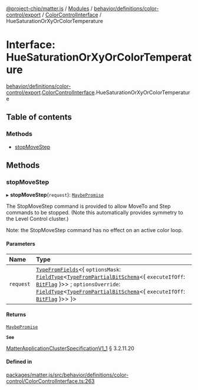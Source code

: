 [@project-chip/matter.js](../README.md) / [Modules](../modules.md) / [behavior/definitions/color-control/export](../modules/behavior_definitions_color_control_export.md) / [ColorControlInterface](../modules/behavior_definitions_color_control_export.ColorControlInterface.md) / HueSaturationOrXyOrColorTemperature

# Interface: HueSaturationOrXyOrColorTemperature

[behavior/definitions/color-control/export](../modules/behavior_definitions_color_control_export.md).[ColorControlInterface](../modules/behavior_definitions_color_control_export.ColorControlInterface.md).HueSaturationOrXyOrColorTemperature

## Table of contents

### Methods

- [stopMoveStep](behavior_definitions_color_control_export.ColorControlInterface.HueSaturationOrXyOrColorTemperature.md#stopmovestep)

## Methods

### stopMoveStep

▸ **stopMoveStep**(`request`): [`MaybePromise`](../modules/util_export.md#maybepromise)

The StopMoveStep command is provided to allow MoveTo and Step commands to be stopped. (Note this
automatically provides symmetry to the Level Control cluster.)

Note: the StopMoveStep command has no effect on an active color loop.

#### Parameters

| Name | Type |
| :------ | :------ |
| `request` | [`TypeFromFields`](../modules/tlv_export.md#typefromfields)\<\{ `optionsMask`: [`FieldType`](tlv_export.FieldType.md)\<[`TypeFromPartialBitSchema`](../modules/schema_export.md#typefrompartialbitschema)\<\{ `executeIfOff`: [`BitFlag`](../modules/schema_export.md#bitflag)  }\>\> ; `optionsOverride`: [`FieldType`](tlv_export.FieldType.md)\<[`TypeFromPartialBitSchema`](../modules/schema_export.md#typefrompartialbitschema)\<\{ `executeIfOff`: [`BitFlag`](../modules/schema_export.md#bitflag)  }\>\>  }\> |

#### Returns

[`MaybePromise`](../modules/util_export.md#maybepromise)

**`See`**

[MatterApplicationClusterSpecificationV1_1](spec_export.MatterApplicationClusterSpecificationV1_1.md) § 3.2.11.20

#### Defined in

[packages/matter.js/src/behavior/definitions/color-control/ColorControlInterface.ts:263](https://github.com/project-chip/matter.js/blob/3adaded6/packages/matter.js/src/behavior/definitions/color-control/ColorControlInterface.ts#L263)

